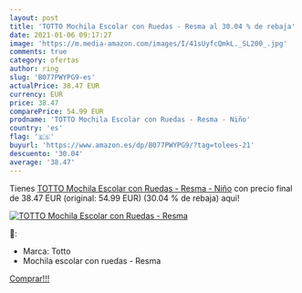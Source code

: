 ```yaml
---
layout: post
title: 'TOTTO Mochila Escolar con Ruedas - Resma al 30.04 % de rebaja'
date: 2021-01-06 09:17:27
image: 'https://m.media-amazon.com/images/I/41sUyfcQmkL._SL200_.jpg'
comments: true
category: ofertas
author: ring
slug: 'B077PWYPG9-es'
actualPrice: 38.47 EUR
currency: EUR
price: 38.47
comparePrice: 54.99 EUR
prodname: 'TOTTO Mochila Escolar con Ruedas - Resma - Niño'
country: 'es'
flag: '🇪🇸'
buyurl: 'https://www.amazon.es/dp/B077PWYPG9/?tag=tolees-21'
descuento: '30.04'
average: '38.47'
---
```


Tienes [TOTTO Mochila Escolar con Ruedas - Resma - Niño](https://www.amazon.es/dp/B077PWYPG9/?tag=tolees-21) con precio final de  38.47 EUR (original: 54.99 EUR) (30.04 %  de rebaja) aqui!

[![TOTTO Mochila Escolar con Ruedas - Resma](https://m.media-amazon.com/images/I/41sUyfcQmkL._SL200_.jpg)](https://www.amazon.es/dp/B077PWYPG9/?tag=tolees-21)

🔎:

- Marca: Totto
- Mochila escolar con ruedas - Resma

[Comprar!!!](https://www.amazon.es/dp/B077PWYPG9/?tag=tolees-21)
